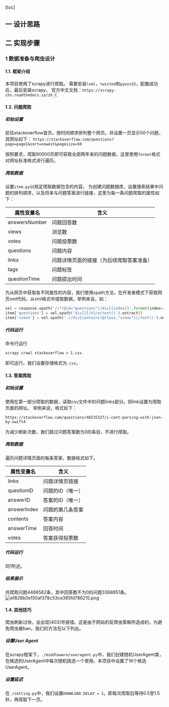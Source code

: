 [toc]
## 一 设计思路
## 二 实现步骤
### 1 数据准备与爬虫设计
#### 1.1. 框架介绍
本项目使用了scrapy进行爬取。
需要安装`lxml`，`twisted`和`pywin32`，配置成功后，最后安装scrapy。
官方中文文档：`https://scrapy-chs.readthedocs.io/zh_C`

#### 1.2. 问题爬取
##### 初始设置
前往stackoverflow首页，按时间顺序排列整个网页。并设置一页显示50个问题，其网址如下：
`https://stackoverflow.com/questions?page=page}&sort=newest&pagesize=50`

按照要求，爬取90000页即可获取全部两年来的问题数据，这里使用`format`格式对网址标准格式进行遍历。
##### 爬取数据
设置`item.py`以规定爬取数据包含的内容。
为创建问题数据库，设置搜索结果中问题的排列顺序，以及将来与问题答案进行链接，这里为每一条问题爬取的属性如下：

| 属性变量名 |含义  |
| --- | --- |
| answersNumber | 问题回答数 |
| views | 浏览数 |
| votes | 问题投票数 |
| questions |问题内容  |
| links | 问题详情页面的链接（为后续爬取答案准备） |
|tags  | 问题标签 |
| questionTime |问题提出时间  |

为从网页中获取各不同属性的内容，我们使用xpath方法，在开发者模式下获取网页xml代码，从xml格式中提取数据。举例来说，如：

```python
sel = response.xpath('//*[@id="questions"]/div[{index}]'.format(index=index))
item['questions'] = sel.xpath('div[2]/h3/a/text()').extract()
item['views'] = sel.xpath('.//div[contains(@class,"views")]/text()').extract()[0][6:-7]
```

##### 代码运行
命令行运行
```
scrapy crawl stackoverflow > 1.csv 
```
即可运行。我们设置存储格式为`.csv`。

#### 1.3. 答案爬取

##### 初始设置
使用在第一部分爬取的数据，读取csv文件中的问题links部分。将link设置为爬取页面的网址。
举例来说，格式如下：
```
https://stackoverflow.com/questions/46535327/i-cant-parsing-with-json-by-swift4
```

为减少刷新次数，我们跳过问题答案数为0的条目，不进行爬取。


##### 爬取数据
遍历问题详情页面的每条答案，数据格式如下。

| 属性变量名 | 含义 |
| --- | --- |
| links | 问题详情页链接 |
| questionID | 问题的ID（唯一） |
| answerID | 答案的ID（唯一） |
| answerIndex | 问题的第几条答案 |
| contents | 答案内容 |
| answerTime | 回答时间 |
| votes | 答案获得投票数 |
##### 代码运行
同1所述。
##### 结果展示
共爬取问题4488582条，其中回答数不为0的问题3368851条。
![ef828b0e150af378c53ce385fd786215.png](en-resource://database/2989:1)


#### 1.4. 其他技巧
爬虫刷新过快，会出现[403]号报错。这是由于网站的反爬虫策略所造成的，为避免爬虫被ban，我们的方法在以下列出。
##### 设置User Agent
在scrapy框架下，`./middleware/useragent.py`中，我们创建随机UserAgent类，在候选的UserAgent中每次随机挑选一个使用。本项目中设置了16个候选UserAgent。
##### 设置延迟
在`./setting.py`中，我们设置`DOWNLOAD_DELAY = 1`。即每次爬取后等待0.5至1.5秒，再爬取下一页。






